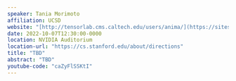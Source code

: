 ```yaml
---
speaker: Tania Morimoto
affiliation: UCSD
website: "[http://tensorlab.cms.caltech.edu/users/anima/](https://sites.google.com/eng.ucsd.edu/morimotolab/research)"
date: 2022-10-07T12:30:00-0000
location: NVIDIA Auditorium
location-url: "https://cs.stanford.edu/about/directions"
title: "TBD"
abstract: "TBD"
youtube-code: "caZyFlSSKtI"
---
```

